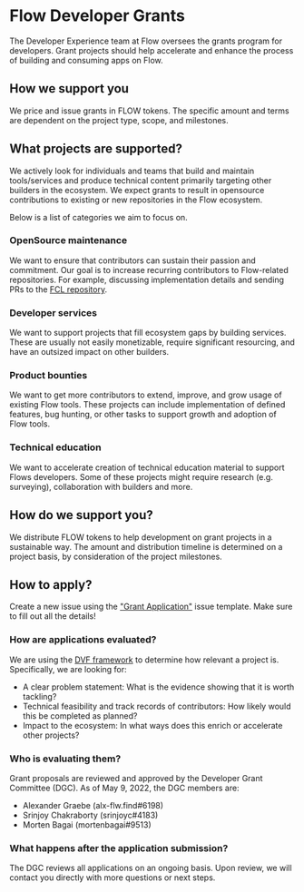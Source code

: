# Flow Developer Grants

The Developer Experience team at Flow oversees the grants program for developers. Grant projects should help accelerate and enhance the process of building and consuming apps on Flow.

## How we support you

We price and issue grants in FLOW tokens. The specific amount and terms are dependent on the project type, scope, and milestones.

## What projects are supported?

We actively look for individuals and teams that build and maintain tools/services and produce technical content primarily targeting other builders in the ecosystem. We expect grants to result in opensource contributions to existing or new repositories in the Flow ecosystem.

Below is a list of categories we aim to focus on.

### OpenSource maintenance

We want to ensure that contributors can sustain their passion and commitment. Our goal is to increase recurring contributors to Flow-related repositories. For example, discussing implementation details and sending PRs to the [FCL repository](https://github.com/onflow/fcl-js).

### Developer services

We want to support projects that fill ecosystem gaps by building services. These are usually not easily monetizable, require significant resourcing, and have an outsized impact on other builders.

### Product bounties

We want to get more contributors to extend, improve, and grow usage of existing Flow tools. These projects can include implementation of defined features, bug hunting, or other tasks to support growth and adoption of Flow tools.

### Technical education

We want to accelerate creation of technical education material to support Flows developers. Some of these projects might require research (e.g. surveying), collaboration with builders and more.

## How do we support you?

We distribute FLOW tokens to help development on grant projects in a sustainable way. The amount and distribution timeline is determined on a project basis, by consideration of the project milestones.

## How to apply?

Create a new issue using the ["Grant Application"](https://github.com/onflow/developer-grants/issues/new?assignees=alxflw&labels=in+review&template=grant-application.md&title=) issue template. Make sure to fill out all the details!

### How are applications evaluated?

We are using the [DVF framework](https://tryble.atlassian.net/wiki/spaces/prioritizr/pages/254738466/Design+Thinking+Desirability+Viability+and+Feasibility+DVF) to determine how relevant a project is. Specifically, we are looking for:

- A clear problem statement: What is the evidence showing that it is worth tackling?
- Technical feasibility and track records of contributors: How likely would this be completed as planned?
- Impact to the ecosystem: In what ways does this enrich or accelerate other projects?

### Who is evaluating them?

Grant proposals are reviewed and approved by the Developer Grant Committee (DGC). As of May 9, 2022, the DGC members are:

- Alexander Graebe (alx-flw.find#6198)
- Srinjoy Chakraborty (srinjoyc#4183)
- Morten Bagai (mortenbagai#9513)

### What happens after the application submission?

The DGC reviews all applications on an ongoing basis. Upon review, we will contact you directly with more questions or next steps.
